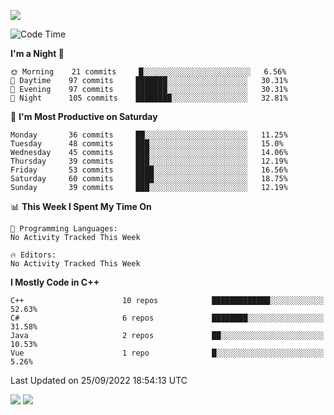 ![](https://komarev.com/ghpvc/?username=lilpidgey&color=red)
<!--START_SECTION:waka-->
![Code Time](http://img.shields.io/badge/Code%20Time-1%2C353%20hrs%2059%20mins-blue)

**I'm a Night 🦉** 

```text
🌞 Morning    21 commits     █░░░░░░░░░░░░░░░░░░░░░░░░   6.56% 
🌆 Daytime    97 commits     ███████░░░░░░░░░░░░░░░░░░   30.31% 
🌃 Evening    97 commits     ███████░░░░░░░░░░░░░░░░░░   30.31% 
🌙 Night      105 commits    ████████░░░░░░░░░░░░░░░░░   32.81%

```
📅 **I'm Most Productive on Saturday** 

```text
Monday       36 commits     ██░░░░░░░░░░░░░░░░░░░░░░░   11.25% 
Tuesday      48 commits     ███░░░░░░░░░░░░░░░░░░░░░░   15.0% 
Wednesday    45 commits     ███░░░░░░░░░░░░░░░░░░░░░░   14.06% 
Thursday     39 commits     ███░░░░░░░░░░░░░░░░░░░░░░   12.19% 
Friday       53 commits     ████░░░░░░░░░░░░░░░░░░░░░   16.56% 
Saturday     60 commits     ████░░░░░░░░░░░░░░░░░░░░░   18.75% 
Sunday       39 commits     ███░░░░░░░░░░░░░░░░░░░░░░   12.19%

```


📊 **This Week I Spent My Time On** 

```text
💬 Programming Languages: 
No Activity Tracked This Week

🔥 Editors: 
No Activity Tracked This Week

```

**I Mostly Code in C++** 

```text
C++                      10 repos            █████████████░░░░░░░░░░░░   52.63% 
C#                       6 repos             ████████░░░░░░░░░░░░░░░░░   31.58% 
Java                     2 repos             ██░░░░░░░░░░░░░░░░░░░░░░░   10.53% 
Vue                      1 repo              █░░░░░░░░░░░░░░░░░░░░░░░░   5.26%

```



 Last Updated on 25/09/2022 18:54:13 UTC
<!--END_SECTION:waka-->
![](https://hit.yhype.me/github/profile?user_id=42968544)
![](https://komarev.com/ghpvc/?lilpidgey)
